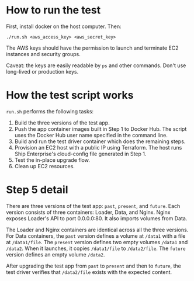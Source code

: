 # How to run the test

First, install docker on the host computer. Then:

```
./run.sh <aws_access_key> <aws_secret_key>
```

The AWS keys should have the permission to launch and terminate EC2 instances
and security groups.

Caveat: the keys are easily readable by `ps` and other commands. Don't use
long-lived or production keys.

# How the test script works

`run.sh` performs the following tasks:

1. Build the three versions of the test app.
2. Push the app container images built in Step 1 to Docker Hub. The script uses
   the Docker Hub user name specified in  the command line.
3. Build and run the test driver container which does the remaining steps.
4. Provision an EC2 host with a public IP using Terraform. The host runs Ship
   Enterprise's cloud-config file generated in Step 1.
5. Test the in-place upgrade flow.
6. Clean up EC2 resources.

# Step 5 detail

There are three versions of the test app: `past`, `present`, and `future`. Each
version consists of three containers: Loader, Data, and Nginx. Nginx exposes
Loader's API to port 0.0.0.0:80. It also imports volumes from Data.

The Loader and Nginx containers are identical across all the three versions.
For Data containers, the `past` version defines a volume at `/data1` with a
file at `/data1/file`. The `present` version defines two empty volumes `/data1` 
and `/data2`. When it launches, it copies `/data1/file` to `/data2/file`. The
`future` version defines an empty volume `/data2`.

After upgrading the test app from `past` to `present` and then to `future`, the
test driver verifies that `/data2/file` exists with the expected content.
